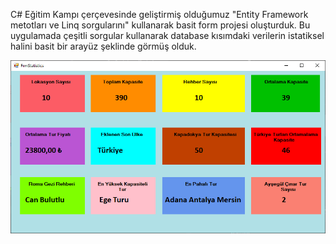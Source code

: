 
C# Eğitim Kampı çerçevesinde geliştirmiş olduğumuz "Entity Framework metotları ve Linq sorgularını" kullanarak basit form projesi oluşturduk. Bu uygulamada çeşitli sorgular kullanarak database kısımdaki
verilerin istatiksel halini basit bir arayüz şeklinde görmüş olduk.

![image alt](https://github.com/BerfinUn/CSharpEgitimKampi301/blob/ac8929ececbc059ac4a972e86345f8a91c0d69e6/frmStatistic.png)
